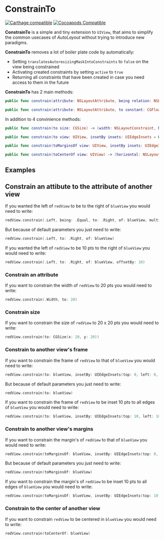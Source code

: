 # ConstrainTo

[![Carthage compatible](https://img.shields.io/badge/Carthage-compatible-4BC51D.svg?style=flat)](https://github.com/Carthage/Carthage)
[![Cocoapods Compatible](https://cocoapod-badges.herokuapp.com/v/ConstrainTo/badge.png)](https://cocoapods.org)

**ConstrainTo** is a simple and tiny extension to `UIView`, that aims to simplify the common usecases of _AutoLayout_ without trying to introduce new paradigms.

**ConstrainTo** removes a lot of boiler plate code by automatically:

- Setting `translatesAutoresizingMaskIntoConstraints` to `false` on the view being constrained
- Activating created constraints by setting `active` to `true`
- Returning all constraints that have been created in case you need access to them in the future

**ConstrainTo** has 2 main methods:

```swift
public func constrain(attribute: NSLayoutAttribute, being relation: NSLayoutRelation = .Equal, to viewAttribute: NSLayoutAttribute, of view: UIView, multipliedBy multiplier: CGFloat = 1.0, offsetBy offset: CGFloat = 0.0) -> NSLayoutConstraint

public func constrain(attribute: NSLayoutAttribute, to constant: CGFloat) -> NSLayoutConstraint
```

In addition to 4 convinience methods:

```swift
public func constrain(to size: CGSize) -> (width: NSLayoutConstraint, height: NSLayoutConstraint)

public func constrain(to view: UIView, insetBy insets: UIEdgeInsets = UIEdgeInsets(top: 0, left: 0, bottom: 0, right: 0)) -> (top: NSLayoutConstraint, left: NSLayoutConstraint, bottom: NSLayoutConstraint, right: NSLayoutConstraint)

public func constrain(toMarginsOf view: UIView, insetBy insets: UIEdgeInsets = UIEdgeInsets(top: 0, left: 0, bottom: 0, right: 0)) -> (topMargin: NSLayoutConstraint, leadingMargin: NSLayoutConstraint, bottomMargin: NSLayoutConstraint, trailingMargin: NSLayoutConstraint)  {

public func constrain(toCenterOf view: UIView) -> (horizontal: NSLayoutConstraint, vertical: NSLayoutConstraint)
```

## Examples

## Constrain an attibute to the attribute of another view

If you wanted the left of `redView` to be to the right of `blueView` you would need to write:

```swift
redView.constrain(.Left, being: .Equal, to: .Right, of: blueView, multipliedBy: 1, offsetBy: 0)
```

But because of default parameters you just need to write:

```swift
redView.constrain(.Left, to: .Right, of: blueView)
```

If you wanted the left of `redView` to be 10 pts to the right of `blueView` you would need to write:

```swift
redView.constrain(.Left, to: .Right, of: blueView, offsetBy: 10)
```
### Constrain an attribute

If you want to constrain the width of `redView` to 20 pts you would need to write:

```swift
redView.constrain(.Width, to: 20)
```

### Constrain size

If you want to constrain the size of `redView` to 20 x 20 pts you would need to write:

```swift
redView.constrain(to: CGSize(x: 20, y: 20))
```

### Constrain to another view's frame

If you want to constrain the frame of `redView` to that of `blueView` you would need to write:

```swift
redView.constrain(to: blueView, insetBy: UIEdgeInsets(top: 0, left: 0, bottom: 0, right: 0))
```
But because of default parameters you just need to write:

```swift
redView.constrain(to: blueView)
```

If you want to constrain the frame of `redView` to be inset 10 pts to all edges of `blueView` you would need to write:

```swift
redView.constrain(to: blueView, insetBy: UIEdgeInsets(top: 10, left: 10, bottom: 10, right: 10))
```

### Constrain to another view's margins

If you want to constrain the margin's of `redView` to that of `blueView` you would need to write:

```swift
redView.constrain(toMarginsOf: blueView, insetBy: UIEdgeInsets(top: 0, left: 0, bottom: 0, right: 0))
```
But because of default parameters you just need to write:

```swift
redView.constrain(toMarginsOf: blueView)
```

If you want to constrain the margin's of `redView` to be inset 10 pts to all edges of `blueView` you would need to write:

```swift
redView.constrain(toMarginsOf: blueView, insetBy: UIEdgeInsets(top: 10, left: 10, bottom: 10, right: 10))
```
### Constrain to the center of another view

If you want to constrain `redView` to be centered in `blueView` you would need to write:

```swift
redView.constrain(toCenterOf: blueView)
```

